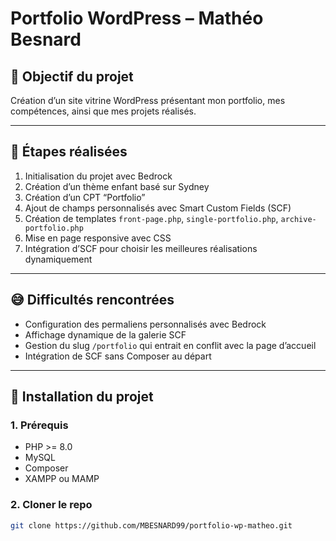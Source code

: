 # Portfolio WordPress – Mathéo Besnard

## 🎯 Objectif du projet
Création d’un site vitrine WordPress présentant mon portfolio, mes compétences, ainsi que mes projets réalisés. 

---

## 🔧 Étapes réalisées

1. Initialisation du projet avec Bedrock
2. Création d’un thème enfant basé sur Sydney
3. Création d’un CPT “Portfolio”
4. Ajout de champs personnalisés avec Smart Custom Fields (SCF)
5. Création de templates `front-page.php`, `single-portfolio.php`, `archive-portfolio.php`
6. Mise en page responsive avec CSS
7. Intégration d’SCF pour choisir les meilleures réalisations dynamiquement

---

## 😅 Difficultés rencontrées

- Configuration des permaliens personnalisés avec Bedrock
- Affichage dynamique de la galerie SCF
- Gestion du slug `/portfolio` qui entrait en conflit avec la page d’accueil
- Intégration de SCF sans Composer au départ

---

## 🚀 Installation du projet

### 1. Prérequis
- PHP >= 8.0
- MySQL
- Composer
- XAMPP ou MAMP

### 2. Cloner le repo

```bash
git clone https://github.com/MBESNARD99/portfolio-wp-matheo.git
